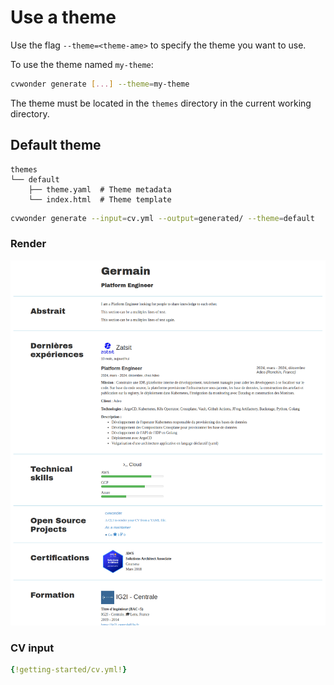 # Use a theme

Use the flag `--theme=<theme-ame>` to specify the theme you want to use.

To use the theme named `my-theme`:

```bash
cvwonder generate [...] --theme=my-theme
```

The theme must be located in the `themes` directory in the current working directory.

## Default theme

```tree
themes
└── default
    ├── theme.yaml  # Theme metadata
    └── index.html  # Theme template
```

```bash
cvwonder generate --input=cv.yml --output=generated/ --theme=default
```

### Render

![CVWonder Default Theme Render](./theme-default.png)

### CV input

```yaml
{!getting-started/cv.yml!}
```
